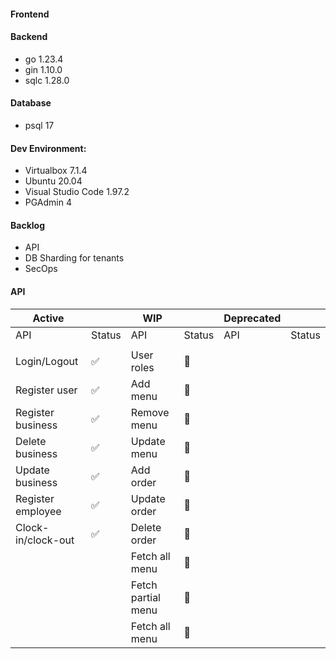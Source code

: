 #### Frontend

#### Backend

- go 1.23.4
- gin 1.10.0
- sqlc 1.28.0

#### Database

- psql 17

#### Dev Environment:

- Virtualbox 7.1.4
- Ubuntu 20.04
- Visual Studio Code 1.97.2
- PGAdmin 4

#### Backlog

- API
- DB Sharding for tenants
- SecOps

#### API

| Active             |        | WIP                |        | Deprecated |        |
| ------------------ | ------ | ------------------ | ------ | ---------- | ------ |
| API                | Status | API                | Status | API        | Status |
|                    |        |                    |        |            |        |
| Login/Logout       | ✅     | User roles         | 🚧     |            |        |
| Register user      | ✅     | Add menu           | 🚧     |            |        |
| Register business  | ✅     | Remove menu        | 🚧     |            |        |
| Delete business    | ✅     | Update menu        | 🚧     |            |        |
| Update business    | ✅     | Add order          | 🚧     |            |        |
| Register employee  | ✅     | Update order       | 🚧     |            |        |
| Clock-in/clock-out | ✅     | Delete order       | 🚧     |            |        |
|                    |        | Fetch all menu     | 🚧     |            |        |
|                    |        | Fetch partial menu | 🚧     |            |        |
|                    |        | Fetch all menu     | 🚧     |            |        |
